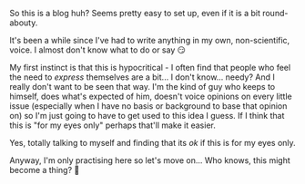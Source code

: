 So this is a blog huh? Seems pretty easy to set up, even if it is a bit round-abouty.

It's been a while since I've had to write anything in my own, non-scientific, voice. I almost don't know what to do or say :smirk:

My first instinct is that this is hypocritical - I often find that people who feel the need to *express* themselves are a bit... 
I don't know... needy? And I really don't want to be seen that way. I'm the kind of guy who keeps to himself, does what's expected of him,
doesn't voice opinions on every little issue (especially when I have no basis or background to base that opinion on) so I'm just going to 
have to get used to this idea I guess. If I think that this is "for my eyes only" perhaps that'll make it easier.

Yes, totally talking to myself and finding that its _ok_ if this is for my eyes only.

Anyway, I'm only practising here so let's move on... Who knows, this might become a thing? :thought_balloon:
